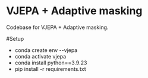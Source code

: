 # VJEPA + Adaptive masking

Codebase for VJEPA + Adaptive masking. 

#Setup

- conda create env --vjepa
- conda activate vjepa
- conda install python==3.9.23
- pip install -r requirements.txt